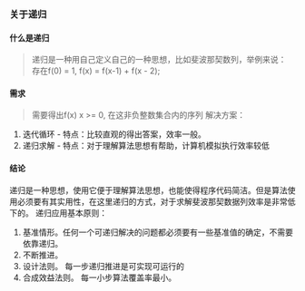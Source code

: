 ### 关于递归
#### 什么是递归
> 递归是一种用自己定义自己的一种思想，比如斐波那契数列，举例来说： 存在f(0) = 1, f(x) = f(x-1) + f(x - 2);
#### 需求
> 需要得出f(x) x >= 0, 在这非负整数集合内的序列
解决方案：
1. 迭代循环 - 特点：比较直观的得出答案，效率一般。
2. 递归求解 - 特点：对于理解算法思想有帮助，计算机模拟执行效率较低

#### 结论
递归是一种思想，使用它便于理解算法思想，也能使得程序代码简洁。但是算法使用必须要有其实用性，在这里递归的方式，对于求解斐波那契数据列效率是非常低下的。
递归应用基本原则：
1. 基准情形。任何一个可递归解决的问题都必须要有一些基准值的确定，不需要依靠递归。
2. 不断推进。
3. 设计法则。 每一步递归推进是可实现可运行的
4. 合成效益法则。 每一小步算法覆盖率最小。